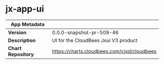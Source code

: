# jx-app-ui

|App Metadata||
|---|---|
| **Version** | 0.0.0-snapshot-pr-509-46 |
| **Description** | UI for the CloudBees Jxui V3 product |
| **Chart Repository** | https://charts.cloudbees.com/cjxd/cloudbees |
